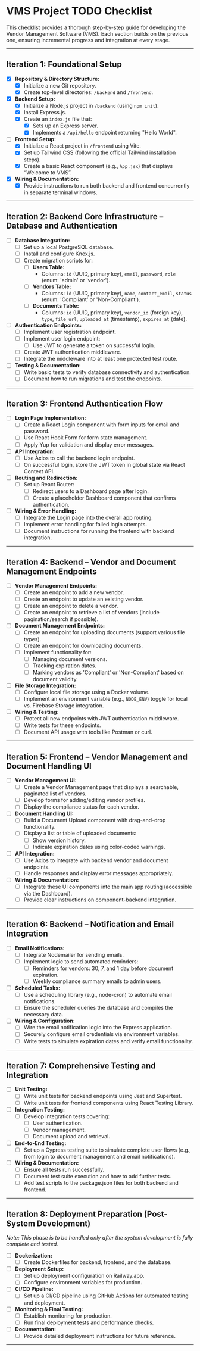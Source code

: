 # VMS Project TODO Checklist

This checklist provides a thorough step-by-step guide for developing the Vendor Management Software (VMS). Each section builds on the previous one, ensuring incremental progress and integration at every stage.

---

## Iteration 1: Foundational Setup
- [x] **Repository & Directory Structure:**
  - [x] Initialize a new Git repository.
  - [x] Create top-level directories: `/backend` and `/frontend`.

- [x] **Backend Setup:**
  - [x] Initialize a Node.js project in `/backend` (using `npm init`).
  - [x] Install Express.js.
  - [x] Create an `index.js` file that:
    - [x] Sets up an Express server.
    - [x] Implements a `/api/hello` endpoint returning "Hello World".

- [ ] **Frontend Setup:**
  - [x] Initialize a React project in `/frontend` using Vite.
  - [x] Set up Tailwind CSS (following the official Tailwind installation steps).
  - [x] Create a basic React component (e.g., `App.jsx`) that displays “Welcome to VMS”.

- [x] **Wiring & Documentation:**
  - [x] Provide instructions to run both backend and frontend concurrently in separate terminal windows.

---

## Iteration 2: Backend Core Infrastructure – Database and Authentication
- [ ] **Database Integration:**
  - [ ] Set up a local PostgreSQL database.
  - [ ] Install and configure Knex.js.
  - [ ] Create migration scripts for:
    - [ ] **Users Table:**  
      - Columns: `id` (UUID, primary key), `email`, `password`, `role` (enum: 'admin' or 'vendor').
    - [ ] **Vendors Table:**  
      - Columns: `id` (UUID, primary key), `name`, `contact_email`, `status` (enum: 'Compliant' or 'Non-Compliant').
    - [ ] **Documents Table:**  
      - Columns: `id` (UUID, primary key), `vendor_id` (foreign key), `type`, `file_url`, `uploaded_at` (timestamp), `expires_at` (date).

- [ ] **Authentication Endpoints:**
  - [ ] Implement user registration endpoint.
  - [ ] Implement user login endpoint:
    - [ ] Use JWT to generate a token on successful login.
  - [ ] Create JWT authentication middleware.
  - [ ] Integrate the middleware into at least one protected test route.

- [ ] **Testing & Documentation:**
  - [ ] Write basic tests to verify database connectivity and authentication.
  - [ ] Document how to run migrations and test the endpoints.

---

## Iteration 3: Frontend Authentication Flow
- [ ] **Login Page Implementation:**
  - [ ] Create a React Login component with form inputs for email and password.
  - [ ] Use React Hook Form for form state management.
  - [ ] Apply Yup for validation and display error messages.

- [ ] **API Integration:**
  - [ ] Use Axios to call the backend login endpoint.
  - [ ] On successful login, store the JWT token in global state via React Context API.

- [ ] **Routing and Redirection:**
  - [ ] Set up React Router:
    - [ ] Redirect users to a Dashboard page after login.
    - [ ] Create a placeholder Dashboard component that confirms authentication.

- [ ] **Wiring & Error Handling:**
  - [ ] Integrate the Login page into the overall app routing.
  - [ ] Implement error handling for failed login attempts.
  - [ ] Document instructions for running the frontend with backend integration.

---

## Iteration 4: Backend – Vendor and Document Management Endpoints
- [ ] **Vendor Management Endpoints:**
  - [ ] Create an endpoint to add a new vendor.
  - [ ] Create an endpoint to update an existing vendor.
  - [ ] Create an endpoint to delete a vendor.
  - [ ] Create an endpoint to retrieve a list of vendors (include pagination/search if possible).

- [ ] **Document Management Endpoints:**
  - [ ] Create an endpoint for uploading documents (support various file types).
  - [ ] Create an endpoint for downloading documents.
  - [ ] Implement functionality for:
    - [ ] Managing document versions.
    - [ ] Tracking expiration dates.
    - [ ] Marking vendors as 'Compliant' or 'Non-Compliant' based on document validity.

- [ ] **File Storage Integration:**
  - [ ] Configure local file storage using a Docker volume.
  - [ ] Implement an environment variable (e.g., `NODE_ENV`) toggle for local vs. Firebase Storage integration.

- [ ] **Wiring & Testing:**
  - [ ] Protect all new endpoints with JWT authentication middleware.
  - [ ] Write tests for these endpoints.
  - [ ] Document API usage with tools like Postman or curl.

---

## Iteration 5: Frontend – Vendor Management and Document Handling UI
- [ ] **Vendor Management UI:**
  - [ ] Create a Vendor Management page that displays a searchable, paginated list of vendors.
  - [ ] Develop forms for adding/editing vendor profiles.
  - [ ] Display the compliance status for each vendor.

- [ ] **Document Handling UI:**
  - [ ] Build a Document Upload component with drag-and-drop functionality.
  - [ ] Display a list or table of uploaded documents:
    - [ ] Show version history.
    - [ ] Indicate expiration dates using color-coded warnings.

- [ ] **API Integration:**
  - [ ] Use Axios to integrate with backend vendor and document endpoints.
  - [ ] Handle responses and display error messages appropriately.

- [ ] **Wiring & Documentation:**
  - [ ] Integrate these UI components into the main app routing (accessible via the Dashboard).
  - [ ] Provide clear instructions on component-backend integration.

---

## Iteration 6: Backend – Notification and Email Integration
- [ ] **Email Notifications:**
  - [ ] Integrate Nodemailer for sending emails.
  - [ ] Implement logic to send automated reminders:
    - [ ] Reminders for vendors: 30, 7, and 1 day before document expiration.
    - [ ] Weekly compliance summary emails to admin users.

- [ ] **Scheduled Tasks:**
  - [ ] Use a scheduling library (e.g., node-cron) to automate email notifications.
  - [ ] Ensure the scheduler queries the database and compiles the necessary data.

- [ ] **Wiring & Configuration:**
  - [ ] Wire the email notification logic into the Express application.
  - [ ] Securely configure email credentials via environment variables.
  - [ ] Write tests to simulate expiration dates and verify email functionality.

---

## Iteration 7: Comprehensive Testing and Integration
- [ ] **Unit Testing:**
  - [ ] Write unit tests for backend endpoints using Jest and Supertest.
  - [ ] Write unit tests for frontend components using React Testing Library.

- [ ] **Integration Testing:**
  - [ ] Develop integration tests covering:
    - [ ] User authentication.
    - [ ] Vendor management.
    - [ ] Document upload and retrieval.

- [ ] **End-to-End Testing:**
  - [ ] Set up a Cypress testing suite to simulate complete user flows (e.g., from login to document management and email notifications).

- [ ] **Wiring & Documentation:**
  - [ ] Ensure all tests run successfully.
  - [ ] Document test suite execution and how to add further tests.
  - [ ] Add test scripts to the package.json files for both backend and frontend.

---

## Iteration 8: Deployment Preparation (Post-System Development)
*Note: This phase is to be handled only after the system development is fully complete and tested.*

- [ ] **Dockerization:**
  - [ ] Create Dockerfiles for backend, frontend, and the database.
  
- [ ] **Deployment Setup:**
  - [ ] Set up deployment configuration on Railway.app.
  - [ ] Configure environment variables for production.

- [ ] **CI/CD Pipeline:**
  - [ ] Set up a CI/CD pipeline using GitHub Actions for automated testing and deployment.

- [ ] **Monitoring & Final Testing:**
  - [ ] Establish monitoring for production.
  - [ ] Run final deployment tests and performance checks.
  
- [ ] **Documentation:**
  - [ ] Provide detailed deployment instructions for future reference.

---
